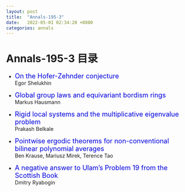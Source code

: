 ```yaml
---
layout: post
title:  "Annals-195-3"
date:   2022-05-01 02:34:20 +0800
categories: annals
---
```


# Annals-195-3 目录


- <font color="#0000dd" size="4">On the Hofer-Zehnder conjecture</font>    
   Egor Shelukhin	

- <font color="#0000dd" size="4">Global group laws and equivariant bordism rings</font>    
   Markus Hausmann	

- <font color="#0000dd" size="4">Rigid local systems and the multiplicative eigenvalue problem</font>    
   Prakash Belkale	

- <font color="#0000dd" size="4">Pointwise ergodic theorems for non-conventional bilinear polynomial averages</font>    
   Ben Krause, Mariusz Mirek, Terence Tao	
- <font color="#0000dd" size="4">A negative answer to Ulam’s Problem 19 from the Scottish Book</font>    
   Dmitry Ryabogin	